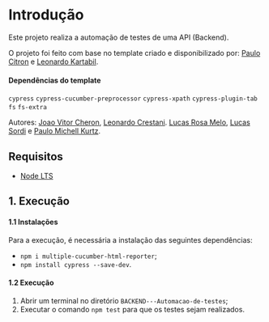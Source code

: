 # Introdução
Este projeto realiza a automação de testes de uma API (Backend).

O projeto foi feito com base no template criado e disponibilizado por:
[Paulo Citron](paulo.citron@compasso.com.br) e
[Leonardo Kartabil](leonardo.kartabil@compasso.com.br).

#### Dependências do template
`cypress`
`cypress-cucumber-preprocessor`
`cypress-xpath`
`cypress-plugin-tab`
`fs`
`fs-extra`

Autores: 
[Joao Vitor Cheron](joao.cheron_BOLS@compasso.com.br),
[Leonardo Crestani](leonardo.cresta_BOLS@compasso.com.br).
[Lucas Rosa Melo](lucas.melo_BOLS@compasso.com.br),
[Lucas Sordi](lucas.sordi_BOLS@compasso.com.br) e
[Paulo Michell Kurtz](paulo.kurtz_BOLS@compasso.com.br).






## Requisitos
- [Node LTS](https://nodejs.org/pt-br/)


## 1. Execução
#### 1.1 Instalações
Para a execução, é necessária a instalação das seguintes dependências:
- `npm i multiple-cucumber-html-reporter`;
- `npm install cypress --save-dev`.

#### 1.2 Execução
1. Abrir um terminal no diretório `BACKEND---Automacao-de-testes`;
2. Executar o comando `npm test` para que os testes sejam realizados.